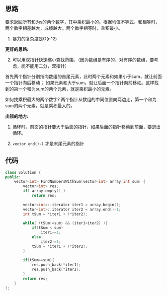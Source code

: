 ## 思路

要求返回所有和为s的两个数字，其中乘积最小的。根据均值不等式，和相等时，两个数字相差越大，成绩越大。两个数字相等时，乘积最小。

1) 暴力的复杂度是O(n^2)



**更好的思路:** 

2) 可以用双指针快速缩小查找范围。（因为数组是有序的，对有序的数组，要考虑，能不能用二分，双指针）

首先两个指针分别指向数组的首尾元素，此时两个元素和如果小于sum，就让前面一个指针向后移动； 如果元素和大于sum，就让后面一个指针向前移动。这样找到的第一个和为sum的两个元素，就是乘积最小的元素。

如何找乘积最大的两个数字? 两个指针从数组的中间位置向两边走，第一个和为sum的两个元素，就是乘积最大的。



**出错的地方:**

1) 循环时，前面的指针要大于后面的指针，如果后面的指针移动到前面，要退出循环。

2) `vector.end()-1` 才是末尾元素的指针



## 代码

```c++
class Solution {
public:
    vector<int> FindNumbersWithSum(vector<int> array,int sum) {
        vector<int> res;
        if( array.empty() )
            return res;
        
        vector<int>::iterator iter1 = array.begin();
        vector<int>::iterator iter2 = array.end()-1;
        int tSum = *iter1 + (*iter2);
        
        while( (tSum!=sum) && (iter1<iter2) ){
            if(tSum < sum)
                iter1+=1;
            else
                iter2-=1;
            tSum = *iter1 + (*iter2);
        }
        
        if(tSum==sum){
            res.push_back(*iter1);
            res.push_back(*iter2);
        }
        return res;
    }
};
```


